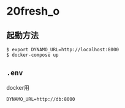 # 20fresh_o

## 起動方法

```shell
$ export DYNAMO_URL=http://localhost:8000
$ docker-compose up
```

## `.env`

docker用

```
DYNAMO_URL=http://db:8000
```